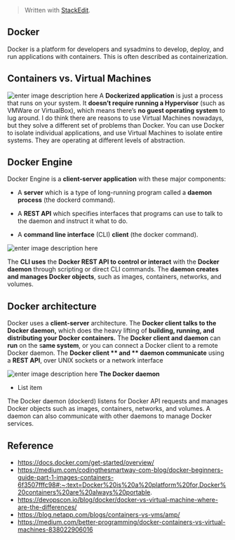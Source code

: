 > Written with [StackEdit](https://stackedit.io/).
## Docker 
Docker is a platform for developers and sysadmins to develop, deploy, and run applications with containers. This is often described as containerization. 

## Containers vs. Virtual Machines
![enter image description here](https://www.itgratis.com/wp-content/uploads/2018/03/docker.jpg)
A **Dockerized application** is just a process that runs on your system. It **doesn’t require running a Hypervisor** (such as VMWare or VirtualBox), which means there’s **no guest operating system** to lug around. I do think there are reasons to use Virtual Machines nowadays, but they solve a different set of problems than Docker. You can use Docker to isolate individual applications, and use Virtual Machines to isolate entire systems. They are operating at different levels of abstraction.

## Docker Engine
Docker Engine is a **client-server application** with these major components:

- A **server** which is a type of long-running program called a **daemon process** (the dockerd command).

- A **REST API** which specifies interfaces that programs can use to talk to the daemon and instruct it what to do.

- A **command line interface** (CLI) **client** (the docker command).

![enter image description here](https://docs.docker.com/engine/images/engine-components-flow.png)

The **CLI uses** the **Docker REST API to control or interact** with the **Docker daemon** through scripting or direct CLI commands. The **daemon creates and manages Docker objects**, such as images, containers, networks, and volumes.

## Docker architecture
Docker uses a **client-server** architecture. The **Docker client talks to the Docker daemon,** which does the heavy lifting of **building, running, and distributing your Docker containers.** The **Docker client and daemon** can **run** on the s**ame system**, or you can connect a Docker client to a remote Docker daemon. The **Docker client ** and ** daemon communicate** using a **REST API**, over UNIX sockets or a network interface

![enter image description here](https://docs.docker.com/engine/images/architecture.svg)
**The Docker daemon**

 - List item

The Docker daemon (dockerd) listens for Docker API requests and manages Docker objects such as images, containers, networks, and volumes. A daemon can also communicate with other daemons to manage Docker services.

## Reference 
- https://docs.docker.com/get-started/overview/
- https://medium.com/codingthesmartway-com-blog/docker-beginners-guide-part-1-images-containers-6f3507fffc98#:~:text=Docker%20is%20a%20platform%20for,Docker%20containers%20are%20always%20portable.
- https://devopscon.io/blog/docker/docker-vs-virtual-machine-where-are-the-differences/
- https://blog.netapp.com/blogs/containers-vs-vms/amp/
- https://medium.com/better-programming/docker-containers-vs-virtual-machines-838022906016
<!--stackedit_data:
eyJoaXN0b3J5IjpbMTc2NTMwMjEzNiw1NTE5Mzk4NDEsODMyNz
M5OTczLC04MTEwMTM5MzEsODQyNjg5ODcyLDEwNTY4MTkwMDks
LTEyMzk0ODgyMjAsNjE5NDU5NDE0LC05NDcwMjkyNzAsLTEzMD
UyNzY2MzIsMjY5NzU0NjksLTIwOTk3Mzk0NzQsLTUwMzM0MzE3
MiwyMDc3NTgxNzE4LDczMDk5ODExNl19
-->